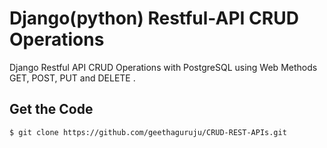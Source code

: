 # Django(python) Restful-API CRUD Operations
Django Restful API CRUD Operations with PostgreSQL using Web Methods GET, POST, PUT and DELETE .

## Get the Code
```
$ git clone https://github.com/geethaguruju/CRUD-REST-APIs.git
```

 
